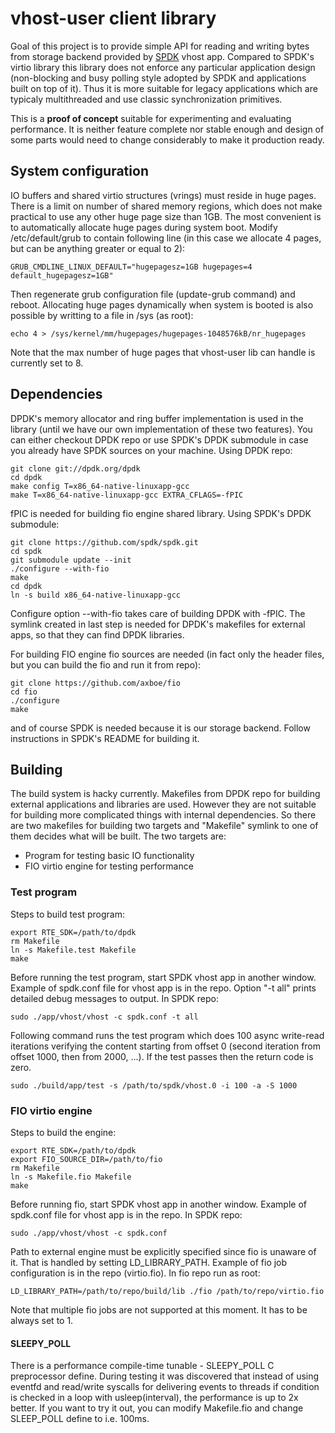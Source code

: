 
# vhost-user client library

Goal of this project is to provide simple API for reading and writing bytes
from storage backend provided by [SPDK](https://github.com/spdk/spdk) vhost
app. Compared to SPDK's virtio library this library does not enforce any
particular application design (non-blocking and busy polling style adopted by
SPDK and applications built on top of it). Thus it is more suitable for legacy
applications which are typicaly multithreaded and use classic synchronization
primitives.

This is a **proof of concept** suitable for experimenting and evaluating
performance. It is neither feature complete nor stable enough and design of
some parts would need to change considerably to make it production ready.

## System configuration

IO buffers and shared virtio structures (vrings) must reside in huge pages.
There is a limit on number of shared memory regions, which does not make
practical to use any other huge page size than 1GB. The most convenient is
to automatically allocate huge pages during system boot. Modify
/etc/default/grub to contain following line (in this case we allocate 4 pages,
but can be anything greater or equal to 2):

```
GRUB_CMDLINE_LINUX_DEFAULT="hugepagesz=1GB hugepages=4 default_hugepagesz=1GB"
```
Then regenerate grub configuration file (update-grub command) and reboot.
Allocating huge pages dynamically when system is booted is also possible by
writting to a file in /sys (as root):

```
echo 4 > /sys/kernel/mm/hugepages/hugepages-1048576kB/nr_hugepages
```

Note that the max number of huge pages that vhost-user lib can handle is
currently set to 8.

## Dependencies

DPDK's memory allocator and ring buffer implementation is used in the library
(until we have our own implementation of these two features). You can either
checkout DPDK repo or use SPDK's DPDK submodule in case you already have
SPDK sources on your machine. Using DPDK repo:

```
git clone git://dpdk.org/dpdk
cd dpdk
make config T=x86_64-native-linuxapp-gcc
make T=x86_64-native-linuxapp-gcc EXTRA_CFLAGS=-fPIC
```

fPIC is needed for building fio engine shared library. Using SPDK's DPDK
submodule:

```
git clone https://github.com/spdk/spdk.git
cd spdk
git submodule update --init
./configure --with-fio
make
cd dpdk
ln -s build x86_64-native-linuxapp-gcc
```

Configure option --with-fio takes care of building DPDK with -fPIC. The symlink
created in last step is needed for DPDK's makefiles for external apps, so
that they can find DPDK libraries.

For building FIO engine fio sources are needed (in fact only the header files,
but you can build the fio and run it from repo):

```
git clone https://github.com/axboe/fio
cd fio
./configure
make
```

and of course SPDK is needed because it is our storage backend. Follow
instructions in SPDK's README for building it.

## Building

The build system is hacky currently. Makefiles from DPDK repo for building
external applications and libraries are used. However they are not suitable
for building more complicated things with internal dependencies. So there are 
two makefiles for building two targets and "Makefile" symlink to one of them
decides what will be built. The two targets are:

 * Program for testing basic IO functionality
 * FIO virtio engine for testing performance

### Test program

Steps to build test program:
```
export RTE_SDK=/path/to/dpdk
rm Makefile
ln -s Makefile.test Makefile
make
```

Before running the test program, start SPDK vhost app in another window.
Example of spdk.conf file for vhost app is in the repo. Option "-t all"
prints detailed debug messages to output. In SPDK repo:
```
sudo ./app/vhost/vhost -c spdk.conf -t all
```

Following command runs the test program which does 100 async write-read
iterations verifying the content starting from offset 0 (second
iteration from offset 1000, then from 2000, ...).
If the test passes then the return code is zero.
```
sudo ./build/app/test -s /path/to/spdk/vhost.0 -i 100 -a -S 1000
```

### FIO virtio engine

Steps to build the engine:
```
export RTE_SDK=/path/to/dpdk
export FIO_SOURCE_DIR=/path/to/fio
rm Makefile
ln -s Makefile.fio Makefile
make
```

Before running fio, start SPDK vhost app in another window.
Example of spdk.conf file for vhost app is in the repo. In SPDK repo:

```
sudo ./app/vhost/vhost -c spdk.conf
```

Path to external engine must be explicitly specified since fio is unaware of it.
That is handled by setting LD_LIBRARY_PATH. Example of fio job configuration is
in the repo (virtio.fio). In fio repo run as root:

```
LD_LIBRARY_PATH=/path/to/repo/build/lib ./fio /path/to/repo/virtio.fio
```

Note that multiple fio jobs are not supported at this moment. It has to be
always set to 1.

#### SLEEPY_POLL

There is a performance compile-time tunable - SLEEPY_POLL C preprocessor define.
During testing it was discovered that instead of using eventfd and read/write
syscalls for delivering events to threads if condition is checked in a loop
with usleep(interval), the performance is up to 2x better. If you want to try
it out, you can modify Makefile.fio and change SLEEP_POLL define to i.e. 100ms.

